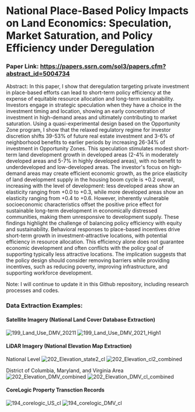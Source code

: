 # National Place-Based Policy Impacts on Land Economics: Speculation, Market Saturation, and Policy Efficiency under Deregulation

### Paper Link: https://papers.ssrn.com/sol3/papers.cfm?abstract_id=5004734

Abstract: In this paper, I show that deregulation targeting private investment in place-based efforts can lead to short-term policy efficiency at the expense of equitable resource allocation and long-term sustainability. Investors engage in strategic speculation when they have a choice in the investment timing and location, showing an early concentration of investment in high-demand areas and ultimately contributing to market saturation. Using a quasi-experimental design based on the Opportunity Zone program, I show that the relaxed regulatory regime for investor discretion shifts 39-53% of future real estate investment and 3-6% of neighborhood benefits to earlier periods by increasing 26-34% of investment in Opportunity Zones. This speculation stimulates modest short-term land development growth in developed areas (2-4% in moderately developed areas and 5-7% in highly developed areas), with no benefit to underdeveloped and low-developed areas. The investor's focus on high-demand areas may create efficient economic growth, as the price elasticity of land development supply in the housing boom cycle is +0.2 overall, increasing with the level of development: less developed areas show an elasticity ranging from +0.0 to +0.3, while more developed areas show an elasticity ranging from +0.4 to +0.6. However, inherently vulnerable socioeconomic characteristics offset the positive price effect for sustainable long-term development in economically distressed communities, making them unresponsive to development supply. These findings highlight the challenge of balancing policy efficiency with equity and sustainability. Behavioral responses to place-based incentives drive short-term growth in investment-attractive locations, with potential efficiency in resource allocation. This efficiency alone does not guarantee economic development and often conflicts with the policy goal of supporting typically less attractive locations. The implication suggests that the policy design should consider removing barriers while providing incentives, such as reducing poverty, improving infrastructure, and supporting workforce development.

Note: I will continue to update it in this Github repository, including research processes and codes.

### Data Extraction Examples:

#### Satellite Imagery (National Land Cover Database Extraction)
![199_Land_Use_DMV_20211](https://github.com/user-attachments/assets/71040828-1664-489a-8efa-f8417ac0d23d)
![199_Land_Use_DMV_2021_High1](https://github.com/user-attachments/assets/21063706-9b32-4547-b45d-944bd052ae68)

#### LiDAR Imagery (National Elevation Map Extraction)

National Level
![202_Elevation_state2_cl](https://github.com/user-attachments/assets/ea3acfc8-33b2-4c3c-b26d-6b6295cfaa9e)
![202_Elevation_cl2_combined](https://github.com/user-attachments/assets/7e2db84e-54c3-498f-90c8-32daaf6ecb5b)

District of Columbia, Maryland, and Virginia Area
![202_Elevation_DMV_combined](https://github.com/user-attachments/assets/6f96cbaf-b252-4c31-8807-c9cb518d6ce6)
![202_Elevation_DMV_cl_combined](https://github.com/user-attachments/assets/cd3a9b3c-b42e-4033-a003-1c22013475ef)

#### CoreLogic Property Transction Records
![194_corelogic_US_cl](https://github.com/user-attachments/assets/0b62c7bc-ccbb-4548-840c-7a7e4a2f524f)
![194_corelogic_DMV_cl](https://github.com/user-attachments/assets/81b259ae-89d5-4bf4-9904-86b49cb0abb7)
